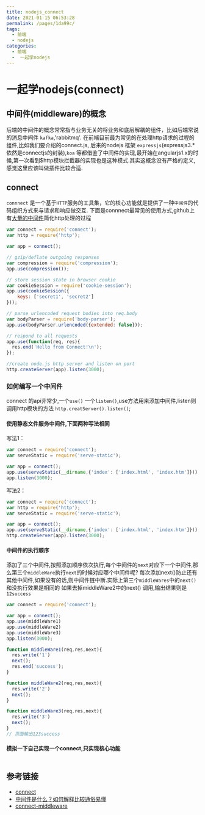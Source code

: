 ```yaml
---
title: nodejs_connect
date: 2021-01-15 06:53:28
permalink: /pages/1da99c/
tags: 
  - 前端
  - nodejs
categories: 
  - 前端
  -  一起学nodejs
---
```

# 一起学nodejs(connect)
## 中间件(middleware)的概念

后端的中间件的概念常常指与业务无关的将业务和底层解耦的组件，比如后端常说的消息中间件 `kafka`,'rabbitmq'.
在前端目前最为常见的在处理http请求的过程的组件,比如我们要介绍的connect.js, 后来的nodejs 框架 `expressjs`(expressjs3.* 依然是connectjs的封装),`koa` 等都借鉴了中间件的实现,最开始在angularjs1.x的时候,第一次看到$http模块拦截器的实现也是这种模式.其实这概念没有严格的定义,感觉这里应该叫做插件比较合适.

<!--more-->

## connect

`connnect` 是一个基于`HTTP`服务的工具集，它的核心功能就是提供了一种`中间件`的代码组织方式来与请求和响应做交互.
下面是connnect最常见的使用方式,github上有[大量的中间件](https://github.com/senchalabs/connect#middleware)简化http处理的过程

```javascript
var connect = require('connect');
var http = require('http');

var app = connect();

// gzip/deflate outgoing responses
var compression = require('compression');
app.use(compression());

// store session state in browser cookie
var cookieSession = require('cookie-session');
app.use(cookieSession({
    keys: ['secret1', 'secret2']
}));

// parse urlencoded request bodies into req.body
var bodyParser = require('body-parser');
app.use(bodyParser.urlencoded({extended: false}));

// respond to all requests
app.use(function(req, res){
  res.end('Hello from Connect!\n');
});

//create node.js http server and listen on port
http.createServer(app).listen(3000);
```

### 如何编写一个中间件

connect 的api非常少,一个`use()` 一个`listen()`,use方法用来添加中间件,listen则调用http模块的方法 `http.creatServer().listen()`;

#### 使用静态文件服务中间件,下面两种写法相同

写法1：

```javascript
var connect = require('connect');
var serveStatic = require('serve-static');

var app = connect();
app.use(serveStatic(__dirname,{'index': ['index.html', 'index.htm']}));
app.listen(3000);
```

写法2：

```javascript
var connect = require('connect');
var http = require('http');
var serveStatic = require('serve-static');

var app = connect();
app.use(serveStatic(__dirname,{'index': ['index.html', 'index.htm']}));
http.createServer(app).listen(3000);
```

#### 中间件的执行顺序

添加了三个中间件,按照添加顺序依次执行,每个中间件的`next`对应下一个中间件,那么第三个`middleWare`执行`next`的时候对应哪个中间件呢?
每次添加next()防止还有其他中间件,如果没有的话,则中间件链中断.实际上第三个`middleWares`中的`next()`和没执行效果是相同的
如果去掉middleWare2中的next() 调用,输出结果则是`12success`

```javascript
var connect = require('connect');

var app = connect();
app.use(middleWare1)
app.use(middleWare2)
app.use(middleWare3)
app.listen(3000);

function middleWare1(req,res,next){
  res.write('1')
  next();
  res.end('success');
}

function middleWare2(req,res,next){
  res.write('2')
  next();
}

function middleWare3(req,res,next){
  res.write('3')
  next();
}
// 页面输出123success
```

#### 模拟一下自己实现一个connect,只实现核心功能

```javascript

```

## 参考链接

- [connect](https://github.com/senchalabs/connect)
- [中间件是什么？如何解释比较通俗易懂](https://www.zhihu.com/question/19730582)
- [connect-middleware](https://stackoverflow.com/questions/5284340/what-is-node-js-connect-express-and-middleware)
